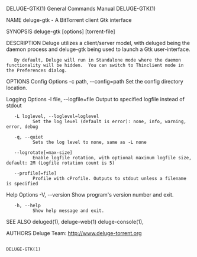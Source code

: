 DELUGE-GTK(1)                                                                              General Commands Manual                                                                              DELUGE-GTK(1)

NAME
       deluge-gtk - A BitTorrent client Gtk interface

SYNOPSIS
       deluge-gtk [options] [torrent-file]

DESCRIPTION
       Deluge utilizes a client/server model, with deluged being the daemon process and deluge-gtk being used to launch a Gtk user-interface.

       By default, Deluge will run in Standalone mode where the daemon functionality will be hidden.  You can switch to Thinclient mode in the Preferences dialog.

OPTIONS
   Config Options
       -c path, --config=path
              Set the config directory location.

   Logging Options
       -l file, --logfile=file
              Output to specified logfile instead of stdout

       -L loglevel, --loglevel=loglevel
              Set the log level (default is error): none, info, warning, error, debug

       -q, --quiet
              Sets the log level to none, same as -L none

       --logrotate[=max-size]
              Enable logfile rotation, with optional maximum logfile size, default: 2M (Logfile rotation count is 5)

       --profile[=file]
              Profile with cProfile. Outputs to stdout unless a filename is specified

   Help Options
       -V, --version
              Show program's version number and exit.

       -h, --help
              Show help message and exit.

SEE ALSO
       deluged(1), deluge-web(1) deluge-console(1),

AUTHORS
       Deluge Team: http://www.deluge-torrent.org

                                                                                                                                                                                                DELUGE-GTK(1)
